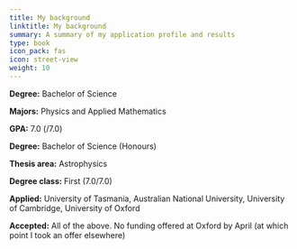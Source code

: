 ```yaml
---
title: My background
linktitle: My background
summary: A summary of my application profile and results
type: book
icon_pack: fas
icon: street-view
weight: 10
---
```


**Degree:** Bachelor of Science

**Majors:** Physics and Applied Mathematics

**GPA:** 7.0 (/7.0)



**Degree:** Bachelor of Science (Honours)

**Thesis area:** Astrophysics

**Degree class:** First (7.0/7.0)


**Applied:** University of Tasmania, Australian National University, University of Cambridge, University of Oxford

**Accepted:** All of the above. No funding offered at Oxford by April (at which point I took an offer elsewhere)
